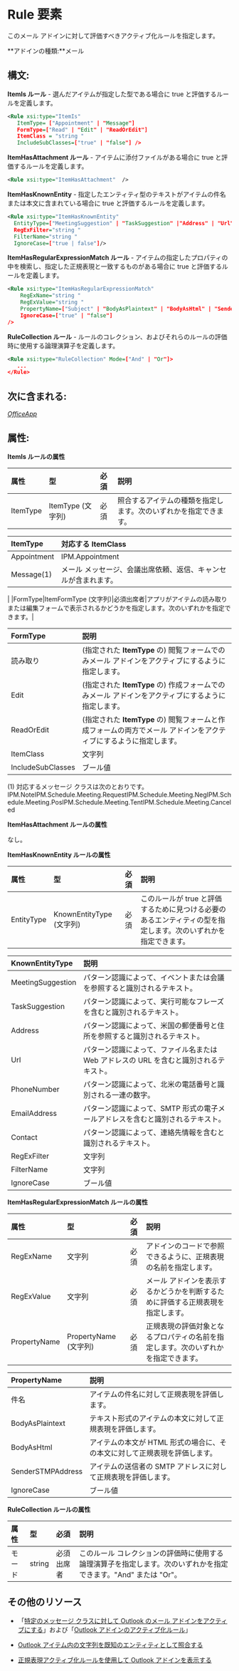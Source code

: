 
# <a name="rule-element"></a>Rule 要素
このメール アドインに対して評価すべきアクティブ化ルールを指定します。

 **アドインの種類:**メール


## <a name="syntax:"></a>構文:

 **ItemIs ルール** - 選んだアイテムが指定した型である場合に true と評価するルールを定義します。


```XML
<Rule xsi:type="ItemIs" 
   ItemType= ["Appointment" | "Message"]
   FormType=["Read" | "Edit" | "ReadOrEdit"] 
   ItemClass = "string " 
   IncludeSubClasses=["true" | "false"] />
```

 **ItemHasAttachment ルール** - アイテムに添付ファイルがある場合に true と評価するルールを定義します。




```XML
<Rule xsi:type="ItemHasAttachment"  />
```

 **ItemHasKnownEntity** - 指定したエンティティ型のテキストがアイテムの件名または本文に含まれている場合に true と評価するルールを定義します。




```XML
<Rule xsi:type="ItemHasKnownEntity" 
  EntityType=["MeetingSuggestion" | "TaskSuggestion" |"Address" | "Url" | "PhoneNumber" | "EmailAddress" | "Contact" ]
  RegExFilter="string "
  FilterName="string "
  IgnoreCase=["true | false"]/>
```

 **ItemHasRegularExpressionMatch ルール** - アイテムの指定したプロパティの中を検索し、指定した正規表現と一致するものがある場合に true と評価するルールを定義します。




```XML
<Rule xsi:type="ItemHasRegularExpressionMatch" 
    RegExName="string " 
    RegExValue="string " 
    PropertyName=["Subject" | "BodyAsPlaintext" | "BodyAsHtml" | "SenderSTMPAddress"]
    IgnoreCase=["true" | "false"]
/>
```

 **RuleCollection ルール** - ルールのコレクション、およびそれらのルールの評価時に使用する論理演算子を定義します。




```XML
<Rule xsi:type="RuleCollection" Mode=["And" | "Or"]>
   ...
</Rule>
```


## <a name="contained-in:"></a>次に含まれる:

 _[OfficeApp](../../reference/manifest/officeapp.md)_


## <a name="attributes:"></a>属性:

 **ItemIs ルールの属性**



|**属性**|**型**|**必須**|**説明**|
|:-----|:-----|:-----|:-----|
|ItemType|ItemType (文字列)|必須|照合するアイテムの種類を指定します。次のいずれかを指定できます。

|**ItemType**|**対応する ItemClass**|
|:-----|:-----|
|Appointment|IPM.Appointment|
|Message(1)|メール メッセージ、会議出席依頼、返信、キャンセルが含まれます。|
|
|FormType|ItemFormType (文字列)|必須出席者|アプリがアイテムの読み取りまたは編集フォームで表示されるかどうかを指定します。次のいずれかを指定できます。|

|**FormType**|**説明**|
|:-----|:-----|
|読み取り|(指定された **ItemType** の) 閲覧フォームでのみメール アドインをアクティブにするように指定します。|
|Edit|(指定された **ItemType** の) 作成フォームでのみメール アドインをアクティブにするように指定します。|
|ReadOrEdit|(指定された **ItemType** の) 閲覧フォームと作成フォームの両方でメール アドインをアクティブにするように指定します。|
|ItemClass|文字列|省略可能|照合するカスタム メッセージ クラスを指定します。詳細については、「[特定のメッセージ クラスに対して Outlook のメール アドインをアクティブにする](http://msdn.microsoft.com/library/f464a152-2dff-4fb3-bf98-c1a3639c3e80%28Office.15%29.aspx)」をご覧ください。|
|IncludeSubClasses|ブール値|省略可能|アイテムが指定したメッセージ クラスのサブクラスである場合に、このルールは true と評価する必要があるかどうかを指定します。既定値は false です。|


(1) 対応するメッセージ クラスは次のとおりです。IPM.NoteIPM.Schedule.Meeting.RequestIPM.Schedule.Meeting.NegIPM.Schedule.Meeting.PosIPM.Schedule.Meeting.TentIPM.Schedule.Meeting.Canceled

 **ItemHasAttachment ルールの属性**

なし。

 **ItemHasKnownEntity ルールの属性**



|**属性**|**型**|**必須**|**説明**|
|:-----|:-----|:-----|:-----|
|EntityType|KnownEntityType (文字列)|必須|このルールが true と評価するために見つける必要のあるエンティティの型を指定します。次のいずれかを指定できます。

|**KnownEntityType**|**説明**|
|:-----|:-----|
|MeetingSuggestion|パターン認識によって、イベントまたは会議を参照すると識別されるテキスト。|
|TaskSuggestion| パターン認識によって、実行可能なフレーズを含むと識別されるテキスト。|
|Address|パターン認識によって、米国の郵便番号と住所を参照すると識別されるテキスト。|
|Url|パターン認識によって、ファイル名または Web アドレスの URL を含むと識別されるテキスト。|
|PhoneNumber| パターン認識によって、北米の電話番号と識別される一連の数字。|
|EmailAddress|パターン認識によって、SMTP 形式の電子メールアドレスを含むと識別されるテキスト。|
|Contact|パターン認識によって、連絡先情報を含むと識別されるテキスト。|
|RegExFilter|文字列|省略可能|このエンティティに対してアクティブ化を実行するための正規表現を指定します。|
|FilterName|文字列|省略可能|正規表現フィルターの名前を指定します。指定すると、以後このフィルターをアドインのコード内で参照できます。|
|IgnoreCase|ブール値|省略可能|**RegExFilter** 属性で指定した正規表現の実行時に、大文字と小文字の違いを無視するように指定します。|
 **ItemHasRegularExpressionMatch ルールの属性**



|**属性**|**型**|**必須**|**説明**|
|:-----|:-----|:-----|:-----|
|RegExName|文字列|必須|アドインのコードで参照できるように、正規表現の名前を指定します。|
|RegExValue|文字列|必須|メール アドインを表示するかどうかを判断するために評価する正規表現を指定します。 |
|PropertyName|PropertyName (文字列)|必須|正規表現の評価対象となるプロパティの名前を指定します。次のいずれかを指定できます。

|**PropertyName**|**説明**|
|:-----|:-----|
|件名|アイテムの件名に対して正規表現を評価します。|
|BodyAsPlaintext|テキスト形式のアイテムの本文に対して正規表現を評価します。|
|BodyAsHtml|アイテムの本文が HTML 形式の場合に、その本文に対して正規表現を評価します。|
|SenderSTMPAddress|アイテムの送信者の SMTP アドレスに対して正規表現を評価します。|
|IgnoreCase|ブール値|省略可能|正規表現の実行時に大文字と小文字の違いを無視するように指定します。|
 **RuleCollection ルールの属性**



|**属性**|**型**|**必須**|**説明**|
|:-----|:-----|:-----|:-----|
|モード|string|必須出席者|このルール コレクションの評価時に使用する論理演算子を指定します。次のいずれかを指定できます。"And" または "Or"。|

## <a name="additional-resources"></a>その他のリソース



- 「[特定のメッセージ クラスに対して Outlook のメール アドインをアクティブにする](http://msdn.microsoft.com/library/f464a152-2dff-4fb3-bf98-c1a3639c3e80%28Office.15%29.aspx)」および「[Outlook アドインのアクティブ化ルール](../../docs/outlook/manifests/activation-rules.md#activation-rules-for-outlook-add-ins)」
    
- [Outlook アイテム内の文字列を既知のエンティティとして照合する](../../docs/outlook/match-strings-in-an-item-as-well-known-entities.md)
    
- [正規表現アクティブ化ルールを使用して Outlook アドインを表示する](../../docs/outlook/use-regular-expressions-to-show-an-outlook-add-in.md)
    
